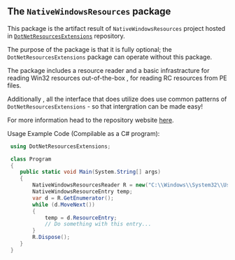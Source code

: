 ## The `NativeWindowsResources` package

This package is the artifact result of `NativeWindowsResources` project hosted
in [`DotNetResourcesExtensions`](https://github.com/mdcdi1315/dotnetresourcesextensions)
repository.

The purpose of the package is that it is fully optional; the `DotNetResourcesExtensions` package
can operate without this package.

The package includes a resource reader and a basic infrastracture for reading Win32
resources out-of-the-box , for reading RC resources from PE files.

Additionally , all the interface that does utilize does use common patterns of `DotNetResourcesExtensions` - 
so that intergration can be made easy!

For more information head to the repository website [here](https://github.com/mdcdi1315/dotnetresourcesextensions).

Usage Example Code (Compilable as a C# program):

~~~C# 
 using DotNetResourcesExtensions;

 class Program
 {
	public static void Main(System.String[] args)
	{
		NativeWindowsResourcesReader R = new("C:\\Windows\\System32\\User32.dll");
		NativeWindowsResourceEntry temp;
		var d = R.GetEnumerator();
		while (d.MoveNext())
		{
			temp = d.ResourceEntry;
			// Do something with this entry...
		}
		R.Dispose();
	}
 }
~~~